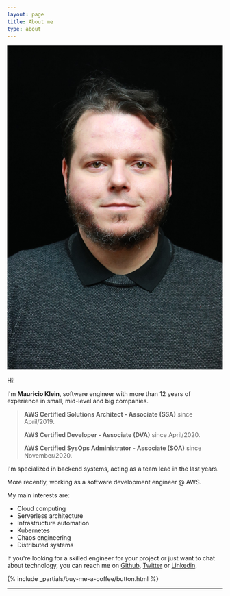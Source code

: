```yaml
---
layout: page
title: About me
type: about
---
```


<img class="about-img" src="/assets/images/avatar.jpg">

Hi!

I'm **Mauricio Klein**, software engineer with more than 12 years of experience in small, mid-level and big companies.

> **AWS Certified Solutions Architect - Associate (SSA)** since April/2019.
>
> **AWS Certified Developer - Associate (DVA)** since April/2020.
>
> **AWS Certified SysOps Administrator - Associate (SOA)** since November/2020.

I'm specialized in backend systems, acting as a team lead in the last years. 

More recently, working as a software development engineer @ AWS.

My main interests are:
- Cloud computing
- Serverless architecture
- Infrastructure automation
- Kubernetes
- Chaos engineering
- Distributed systems

If you're looking for a skilled engineer for your project or just want to chat about technology,
you can reach me on [Github][github], [Twitter][twitter] or [Linkedin][linkedin].

<div class="post-spread">
    {% include _partials/buy-me-a-coffee/button.html %}
</div>

---

[github]: https://github.com/mauricioklein
[twitter]: https://twitter.com/mkleinio
[linkedin]: https://www.linkedin.com/in/mauricioklein
